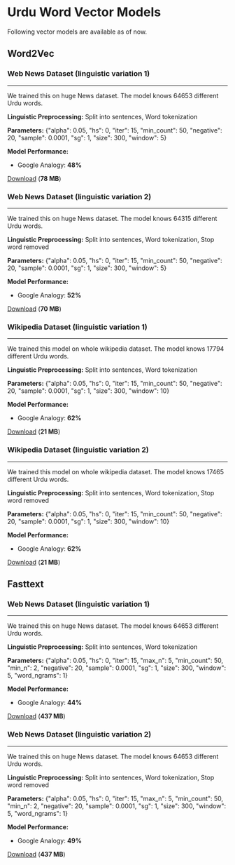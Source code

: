 # Urdu Word Vector Models 

Following vector models are available as of now.

## Word2Vec 

### Web News Dataset (linguistic variation 1)
----------------------------------------------------
We trained this on huge News dataset. The model knows 64653 different Urdu words.

**Linguistic Preprocessing:** Split into sentences, Word tokenization

**Parameters:** {"alpha": 0.05, "hs": 0, "iter": 15, "min_count": 50, "negative": 20, "sample": 0.0001, "sg": 1, "size": 300, "window": 5}

**Model Performance:**

- Google Analogy: **48%**

[Download](https://sgp1.digitaloceanspaces.com/urduhack/models/word-vectors/urdu_web_news_vector300_word2vec_linguistic_variation_1.bin) (**78 MB**)

### Web News Dataset (linguistic variation 2)
----------------------------------------------------
We trained this on huge News dataset. The model knows 64315 different Urdu words.

**Linguistic Preprocessing:** Split into sentences, Word tokenization, Stop word removed

**Parameters:** {"alpha": 0.05, "hs": 0, "iter": 15, "min_count": 50, "negative": 20, "sample": 0.0001, "sg": 1, "size": 300, "window": 5}

**Model Performance:**

- Google Analogy: **52%**

[Download](https://sgp1.digitaloceanspaces.com/urduhack/models/word-vectors/urdu_web_news_vector300_word2vec_linguistic_variation_2.bin) (**70 MB**)

### Wikipedia Dataset (linguistic variation 1)
----------------------------------------------------
We trained this model on whole wikipedia dataset. The model knows 17794 different Urdu words.

**Linguistic Preprocessing:** Split into sentences, Word tokenization

**Parameters:** {"alpha": 0.05, "hs": 0, "iter": 15, "min_count": 50, "negative": 20, "sample": 0.0001, "sg": 1, "size": 300, "window": 10}

**Model Performance:**

- Google Analogy: **62%**

[Download](https://sgp1.digitaloceanspaces.com/urduhack/models/word-vectors/urdu_wikipedia_vector300_word2vec_linguistic_variation_1.bin) (**21 MB**)

### Wikipedia Dataset (linguistic variation 2)
----------------------------------------------------
We trained this model on whole wikipedia dataset. The model knows 17465 different Urdu words.

**Linguistic Preprocessing:** Split into sentences, Word tokenization, Stop word removed

**Parameters:** {"alpha": 0.05, "hs": 0, "iter": 15, "min_count": 50, "negative": 20, "sample": 0.0001, "sg": 1, "size": 300, "window": 10} 

**Model Performance:**

- Google Analogy: **62%**

[Download](https://sgp1.digitaloceanspaces.com/urduhack/models/word-vectors/urdu_wikipedia_vector300_word2vec_linguistic_variation_2.bin) (**21 MB**)


## Fasttext

### Web News Dataset (linguistic variation 1)
----------------------------------------------------
We trained this on huge News dataset. The model knows 64653 different Urdu words.

**Linguistic Preprocessing:** Split into sentences, Word tokenization

**Parameters:** {"alpha": 0.05, "hs": 0, "iter": 15, "max_n": 5, "min_count": 50, "min_n": 2, "negative": 20, "sample": 0.0001, "sg": 1, "size": 300, "window": 5, "word_ngrams": 1}

**Model Performance:**

- Google Analogy: **44%**

[Download](https://sgp1.digitaloceanspaces.com/urduhack/models/word-vectors/urdu_web_news_vector300_fasttext_linguistic_variation_1.zip) (**437 MB**)

### Web News Dataset (linguistic variation 2)
----------------------------------------------------
We trained this on huge News dataset. The model knows 64653 different Urdu words.

**Linguistic Preprocessing:** Split into sentences, Word tokenization, Stop word removed

**Parameters:** {"alpha": 0.05, "hs": 0, "iter": 15, "max_n": 5, "min_count": 50, "min_n": 2, "negative": 20, "sample": 0.0001, "sg": 1, "size": 300, "window": 5, "word_ngrams": 1}

**Model Performance:**

- Google Analogy: **49%**

[Download](https://sgp1.digitaloceanspaces.com/urduhack/models/word-vectors/urdu_web_news_vector300_fasttext_linguistic_variation_1.zip) (**437 MB**)



